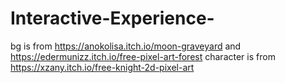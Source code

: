 # Interactive-Experience-

bg is from https://anokolisa.itch.io/moon-graveyard and https://edermunizz.itch.io/free-pixel-art-forest
character is from https://xzany.itch.io/free-knight-2d-pixel-art

